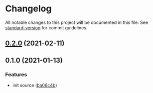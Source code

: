 # Changelog

All notable changes to this project will be documented in this file. See [standard-version](https://github.com/conventional-changelog/standard-version) for commit guidelines.

## [0.2.0](https://github.com/boringcodes/dev-runner/compare/v0.1.0...v0.2.0) (2021-02-11)

## 0.1.0 (2021-01-13)


### Features

* init source ([ba06c4b](https://github.com/boringcodes/docker-dev-runner/commit/ba06c4b26c01db5ada078a825091143594f39e88))

